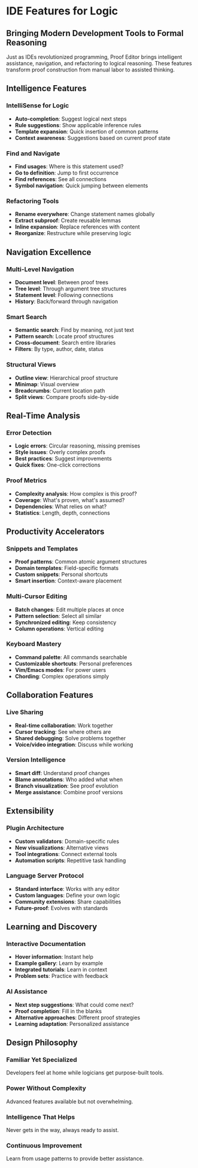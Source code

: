 # IDE Features for Logic

## Bringing Modern Development Tools to Formal Reasoning

Just as IDEs revolutionized programming, Proof Editor brings intelligent assistance, navigation, and refactoring to logical reasoning. These features transform proof construction from manual labor to assisted thinking.

## Intelligence Features

### IntelliSense for Logic
- **Auto-completion**: Suggest logical next steps
- **Rule suggestions**: Show applicable inference rules
- **Template expansion**: Quick insertion of common patterns
- **Context awareness**: Suggestions based on current proof state

### Find and Navigate
- **Find usages**: Where is this statement used?
- **Go to definition**: Jump to first occurrence
- **Find references**: See all connections
- **Symbol navigation**: Quick jumping between elements

### Refactoring Tools
- **Rename everywhere**: Change statement names globally
- **Extract subproof**: Create reusable lemmas
- **Inline expansion**: Replace references with content
- **Reorganize**: Restructure while preserving logic

## Navigation Excellence

### Multi-Level Navigation
- **Document level**: Between proof trees
- **Tree level**: Through argument tree structures  
- **Statement level**: Following connections
- **History**: Back/forward through navigation

### Smart Search
- **Semantic search**: Find by meaning, not just text
- **Pattern search**: Locate proof structures
- **Cross-document**: Search entire libraries
- **Filters**: By type, author, date, status

### Structural Views
- **Outline view**: Hierarchical proof structure
- **Minimap**: Visual overview
- **Breadcrumbs**: Current location path
- **Split views**: Compare proofs side-by-side

## Real-Time Analysis

### Error Detection
- **Logic errors**: Circular reasoning, missing premises
- **Style issues**: Overly complex proofs
- **Best practices**: Suggest improvements
- **Quick fixes**: One-click corrections

### Proof Metrics
- **Complexity analysis**: How complex is this proof?
- **Coverage**: What's proven, what's assumed?
- **Dependencies**: What relies on what?
- **Statistics**: Length, depth, connections

## Productivity Accelerators

### Snippets and Templates
- **Proof patterns**: Common atomic argument structures
- **Domain templates**: Field-specific formats
- **Custom snippets**: Personal shortcuts
- **Smart insertion**: Context-aware placement

### Multi-Cursor Editing
- **Batch changes**: Edit multiple places at once
- **Pattern selection**: Select all similar
- **Synchronized editing**: Keep consistency
- **Column operations**: Vertical editing

### Keyboard Mastery
- **Command palette**: All commands searchable
- **Customizable shortcuts**: Personal preferences
- **Vim/Emacs modes**: For power users
- **Chording**: Complex operations simply

## Collaboration Features

### Live Sharing
- **Real-time collaboration**: Work together
- **Cursor tracking**: See where others are
- **Shared debugging**: Solve problems together
- **Voice/video integration**: Discuss while working

### Version Intelligence
- **Smart diff**: Understand proof changes
- **Blame annotations**: Who added what when
- **Branch visualization**: See proof evolution
- **Merge assistance**: Combine proof versions

## Extensibility

### Plugin Architecture
- **Custom validators**: Domain-specific rules
- **New visualizations**: Alternative views
- **Tool integrations**: Connect external tools
- **Automation scripts**: Repetitive task handling

### Language Server Protocol
- **Standard interface**: Works with any editor
- **Custom languages**: Define your own logic
- **Community extensions**: Share capabilities
- **Future-proof**: Evolves with standards

## Learning and Discovery

### Interactive Documentation
- **Hover information**: Instant help
- **Example gallery**: Learn by example
- **Integrated tutorials**: Learn in context
- **Problem sets**: Practice with feedback

### AI Assistance
- **Next step suggestions**: What could come next?
- **Proof completion**: Fill in the blanks
- **Alternative approaches**: Different proof strategies
- **Learning adaptation**: Personalized assistance

## Design Philosophy

### Familiar Yet Specialized
Developers feel at home while logicians get purpose-built tools.

### Power Without Complexity
Advanced features available but not overwhelming.

### Intelligence That Helps
Never gets in the way, always ready to assist.

### Continuous Improvement
Learn from usage patterns to provide better assistance.